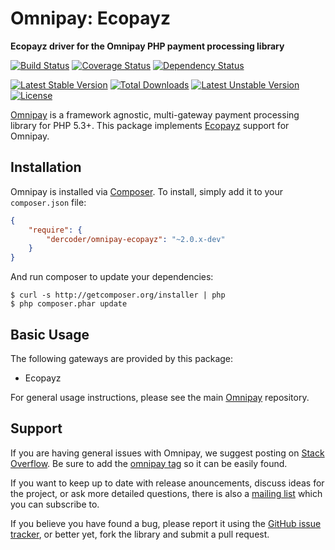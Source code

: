 # Omnipay: Ecopayz

**Ecopayz driver for the Omnipay PHP payment processing library**

[![Build Status](https://travis-ci.org/dercoder/omnipay-ecopayz.png?branch=master)](https://travis-ci.org/dercoder/omnipay-ecopayz)
[![Coverage Status](https://coveralls.io/repos/dercoder/omnipay-ecopayz/badge.svg?branch=master&service=github)](https://coveralls.io/github/dercoder/omnipay-ecopayz?branch=master)
[![Dependency Status](https://www.versioneye.com/user/projects/54366b4be993e89c45000137/badge.png)](https://www.versioneye.com/user/projects/54366b4be993e89c45000137)

[![Latest Stable Version](https://poser.pugx.org/dercoder/omnipay-ecopayz/v/stable.png)](https://packagist.org/packages/dercoder/omnipay-ecopayz)
[![Total Downloads](https://poser.pugx.org/dercoder/omnipay-ecopayz/downloads.png)](https://packagist.org/packages/dercoder/omnipay-ecopayz)
[![Latest Unstable Version](https://poser.pugx.org/dercoder/omnipay-ecopayz/v/unstable.png)](https://packagist.org/packages/dercoder/omnipay-ecopayz)
[![License](https://poser.pugx.org/dercoder/omnipay-ecopayz/license.png)](https://packagist.org/packages/dercoder/omnipay-ecopayz)

[Omnipay](https://github.com/omnipay/omnipay) is a framework agnostic, multi-gateway payment
processing library for PHP 5.3+. This package implements [Ecopayz](http://www.ecopayz.com) support for Omnipay.

## Installation

Omnipay is installed via [Composer](http://getcomposer.org/). To install, simply add it
to your `composer.json` file:

```json
{
    "require": {
        "dercoder/omnipay-ecopayz": "~2.0.x-dev"
    }
}
```

And run composer to update your dependencies:

    $ curl -s http://getcomposer.org/installer | php
    $ php composer.phar update

## Basic Usage

The following gateways are provided by this package:

* Ecopayz

For general usage instructions, please see the main [Omnipay](https://github.com/omnipay/omnipay)
repository.

## Support

If you are having general issues with Omnipay, we suggest posting on
[Stack Overflow](http://stackoverflow.com/). Be sure to add the
[omnipay tag](http://stackoverflow.com/questions/tagged/omnipay) so it can be easily found.

If you want to keep up to date with release anouncements, discuss ideas for the project,
or ask more detailed questions, there is also a [mailing list](https://groups.google.com/forum/#!forum/omnipay) which
you can subscribe to.

If you believe you have found a bug, please report it using the [GitHub issue tracker](https://github.com/dercoder/omnipay-ecopayz/issues),
or better yet, fork the library and submit a pull request.